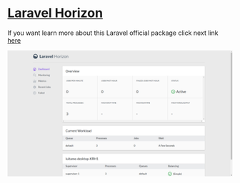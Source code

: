 # [Laravel Horizon](https://laravel.com/docs/5.5/horizon)

If you want learn more about this Laravel official package click next link [here](https://laravel.com/docs/5.5/horizon)

![alt text](documentation/images/horizon-home-screen.png)